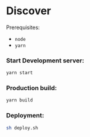 # Discover

Prerequisites:
- `node`
- `yarn`

### Start Development server:

```sh
yarn start
```

### Production build:

```sh
yarn build
```

### Deployment:

```sh
sh deploy.sh
```
